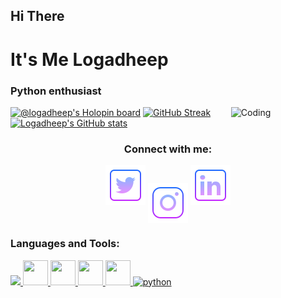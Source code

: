 ## Hi There
# It's Me Logadheep
### Python enthusiast

[![@logadheep's Holopin board](https://holopin.me/logadheep)](https://holopin.io/@logadheep)
<img align="right" alt="Coding" width="30%" src="https://i.giphy.com/media/qgQUggAC3Pfv687qPC/giphy.webp">
[![GitHub Streak](http://github-readme-streak-stats.herokuapp.com?user=Logadheep&theme=chartreuse-dark&date_format=M%20j%5B%2C%20Y%5D)](https://git.io/streak-stats)
[![Logadheep's GitHub stats](https://github-readme-stats.vercel.app/api?username=Logadheep&show_icons=true&theme=tokyonight)](https://github.com/anuraghazra/github-readme-stats)


<h3 align="center">Connect with me:</h3>
<p align="center">
<a href="https://twitter.com/LogadeepN" target="blank"><img src="images/twitter.png" /></a>  
<a href="https://instagram.com/__loga45__" target="blank"><img align="center" src="images/instagram.png"/></a>
<a href="https://www.linkedin.com/in/logadheep-natarajan-0b4370228/" target="blank"><img src="images/linkedin.png"/></a>
<!-- <a href="your link" target="blank"><img align="center" src="https://cdn.jsdelivr.net/npm/simple-icons@3.0.1/icons/youtube.svg" alt="" height="40" width="40" /></a> -->
</p>

<h3 align="left">Languages and Tools:</h3>
<p align="left"> 
  <a href="https://www.cprogramming.com/" target="_blank"> <img src="https://cdn.jsdelivr.net/gh/devicons/devicon/icons/c/c-original.svg" height="40" weight="40"/> </a> 
  <a href="https://www.cppreference.com/" target="_blank"> <img src="https://cdn.jsdelivr.net/gh/devicons/devicon/icons/cplusplus/cplusplus-original.svg" width="40" height="40"/> </a> 
  <a href="https://www.purecss.io/" target="_blank"> <img src="https://cdn.jsdelivr.net/gh/devicons/devicon/icons/css3/css3-original.svg" width="40" height="40"/> </a> 
  <a href="https://html5.org/" target="_blank"> <img src="https://cdn.jsdelivr.net/gh/devicons/devicon/icons/html5/html5-original.svg" width="40" height="40"/> </a> 
  <a href="https://www.linux.org/" target="_blank"> <img src="https://cdn.jsdelivr.net/gh/devicons/devicon/icons/linux/linux-original.svg" width="40" height="40"/> </a> 
  <a href="https://www.python.org" target="_blank"> <img src="https://www.python.org/static/community_logos/python-logo-generic.svg" alt="python" width="120" height="40"/> </a> 
</p>

